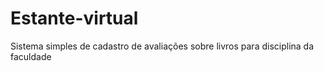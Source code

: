 # Estante-virtual

Sistema simples de cadastro de avaliações sobre livros para disciplina da faculdade
